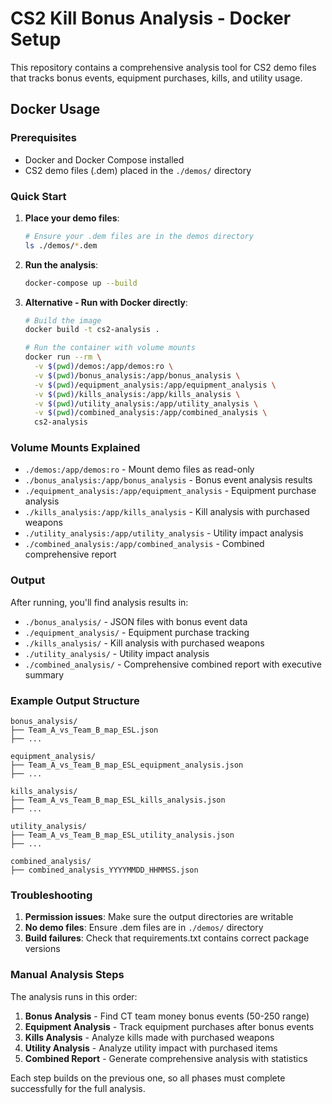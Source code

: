 # CS2 Kill Bonus Analysis - Docker Setup

This repository contains a comprehensive analysis tool for CS2 demo files that tracks bonus events, equipment purchases, kills, and utility usage.

## Docker Usage

### Prerequisites

- Docker and Docker Compose installed
- CS2 demo files (.dem) placed in the `./demos/` directory

### Quick Start

1. **Place your demo files**:

   ```bash
   # Ensure your .dem files are in the demos directory
   ls ./demos/*.dem
   ```

2. **Run the analysis**:

   ```bash
   docker-compose up --build
   ```

3. **Alternative - Run with Docker directly**:

   ```bash
   # Build the image
   docker build -t cs2-analysis .

   # Run the container with volume mounts
   docker run --rm \
     -v $(pwd)/demos:/app/demos:ro \
     -v $(pwd)/bonus_analysis:/app/bonus_analysis \
     -v $(pwd)/equipment_analysis:/app/equipment_analysis \
     -v $(pwd)/kills_analysis:/app/kills_analysis \
     -v $(pwd)/utility_analysis:/app/utility_analysis \
     -v $(pwd)/combined_analysis:/app/combined_analysis \
     cs2-analysis
   ```

### Volume Mounts Explained

- `./demos:/app/demos:ro` - Mount demo files as read-only
- `./bonus_analysis:/app/bonus_analysis` - Bonus event analysis results
- `./equipment_analysis:/app/equipment_analysis` - Equipment purchase analysis
- `./kills_analysis:/app/kills_analysis` - Kill analysis with purchased weapons
- `./utility_analysis:/app/utility_analysis` - Utility impact analysis
- `./combined_analysis:/app/combined_analysis` - Combined comprehensive report

### Output

After running, you'll find analysis results in:

- `./bonus_analysis/` - JSON files with bonus event data
- `./equipment_analysis/` - Equipment purchase tracking
- `./kills_analysis/` - Kill analysis with purchased weapons
- `./utility_analysis/` - Utility impact analysis
- `./combined_analysis/` - Comprehensive combined report with executive summary

### Example Output Structure

```
bonus_analysis/
├── Team_A_vs_Team_B_map_ESL.json
├── ...

equipment_analysis/
├── Team_A_vs_Team_B_map_ESL_equipment_analysis.json
├── ...

kills_analysis/
├── Team_A_vs_Team_B_map_ESL_kills_analysis.json
├── ...

utility_analysis/
├── Team_A_vs_Team_B_map_ESL_utility_analysis.json
├── ...

combined_analysis/
├── combined_analysis_YYYYMMDD_HHMMSS.json
```

### Troubleshooting

1. **Permission issues**: Make sure the output directories are writable
2. **No demo files**: Ensure .dem files are in `./demos/` directory
3. **Build failures**: Check that requirements.txt contains correct package versions

### Manual Analysis Steps

The analysis runs in this order:

1. **Bonus Analysis** - Find CT team money bonus events (50-250 range)
2. **Equipment Analysis** - Track equipment purchases after bonus events
3. **Kills Analysis** - Analyze kills made with purchased weapons
4. **Utility Analysis** - Analyze utility impact with purchased items
5. **Combined Report** - Generate comprehensive analysis with statistics

Each step builds on the previous one, so all phases must complete successfully for the full analysis.
